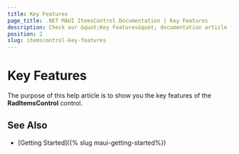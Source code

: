 ```yaml
---
title: Key Features
page_title: .NET MAUI ItemsControl Documentation | Key Features
description: Check our &quot;Key Features&quot; documentation article for Telerik ItemsControl for .NET MAUI.
position: 2
slug: itemscontrol-key-features
---
```


# Key Features

The purpose of this help article is to show you the key features of the **RadItemsControl** control. 


## See Also

- [Getting Started]({% slug maui-getting-started%})
